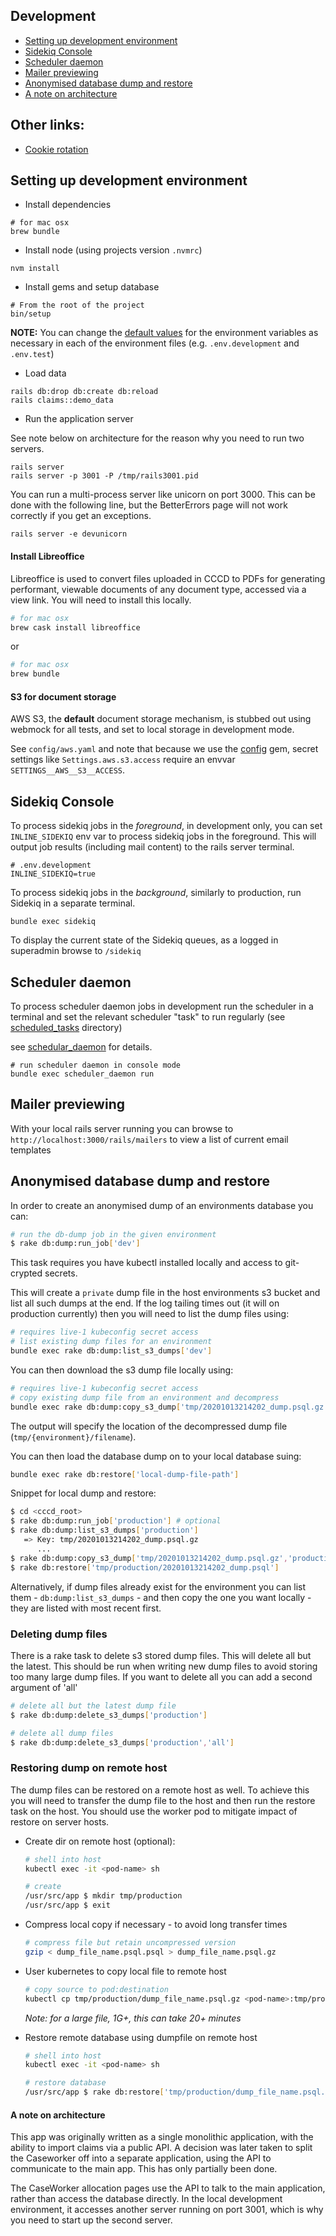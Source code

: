 ## Development

- [Setting up development environment](#setting-up-development-environment)
- [Sidekiq Console](#sidekiq-console)
- [Scheduler daemon](#scheduler-daemon)
- [Mailer previewing](#mailer-previewing)
- [Anonymised database dump and restore](#anonymised-database-dump-and-restore)
- [A note on architecture](#a-note-on-architecture)

## Other links:
- [Cookie rotation](cookie_rotation.md)

## Setting up development environment

- Install dependencies

```
# for mac osx
brew bundle
```

- Install node (using projects version `.nvmrc`)

```
nvm install
```

- Install gems and setup database

```
# From the root of the project
bin/setup
```

**NOTE:** You can change the [default values](../.env.sample) for the environment variables as necessary in each of the environment files (e.g. `.env.development` and `.env.test`)

- Load data

```
rails db:drop db:create db:reload
rails claims::demo_data
```

- Run the application server

See note below on architecture for the reason why you need to run two servers.

```
rails server
rails server -p 3001 -P /tmp/rails3001.pid
```

You can run a multi-process server like unicorn on port 3000. This can be done with the following line, but the BetterErrors page will not work correctly if you get an exceptions.

```
rails server -e devunicorn
```

#### Install Libreoffice
Libreoffice is used to convert files uploaded in CCCD to PDFs for generating performant, viewable documents of any document type, accessed via a view link. You will need to install this locally.

```bash
# for mac osx
brew cask install libreoffice
```
or
```bash
# for mac osx
brew bundle
```

#### S3 for document storage

AWS S3, the **default** document storage mechanism, is stubbed out
using webmock for all tests, and set to local storage in development mode.

See `config/aws.yaml` and note that because we use the [config](https://github.com/railsconfig/config) gem, secret settings like `Settings.aws.s3.access` require an envvar `SETTINGS__AWS__S3__ACCESS`.

## Sidekiq Console

To process sidekiq jobs in the *foreground*, in development only, you can set `INLINE_SIDEKIQ` env var to process sidekiq jobs in the foreground. This will output job results (including mail content) to the rails server terminal.

```
# .env.development
INLINE_SIDEKIQ=true
```

To process sidekiq jobs in the *background*, similarly to production, run Sidekiq in a separate terminal.

```
bundle exec sidekiq
```

To display the current state of the Sidekiq queues, as a logged in superadmin browse to `/sidekiq`

## Scheduler daemon

To process scheduler daemon jobs in development run the scheduler in a terminal and set the relevant scheduler "task" to run regularly (see [scheduled_tasks](../scheduled_tasks) directory)

see [schedular_daemon](https://github.com/ssoroka/scheduler_daemon) for details.

```
# run scheduler daemon in console mode
bundle exec scheduler_daemon run
```

## Mailer previewing

With your local rails server running you can browse to ```http://localhost:3000/rails/mailers``` to view a list of current email templates

## Anonymised database dump and restore

In order to create an anonymised dump of an environments database you can:

```bash
# run the db-dump job in the given environment
$ rake db:dump:run_job['dev']
```

This task requires you have kubectl installed locally and access to git-crypted secrets.

This will create a `private` dump file in the host environments s3 bucket and list all such dumps at the end. If the log tailing times out (it will on production currently) then you will need to list the dump files using:


```bash
# requires live-1 kubeconfig secret access
# list existing dump files for an environment
bundle exec rake db:dump:list_s3_dumps['dev']
```

You can then download the s3 dump file locally using:

```bash
# requires live-1 kubeconfig secret access
# copy existing dump file from an environment and decompress
bundle exec rake db:dump:copy_s3_dump['tmp/20201013214202_dump.psql.gz','dev']
```

The output will specify the location of the decompressed dump file (`tmp/{environment}/filename`).

You can then load the database dump on to your local database suing:

```bash
bundle exec rake db:restore['local-dump-file-path']
```

Snippet for local dump and restore:

```bash
$ cd <cccd_root>
$ rake db:dump:run_job['production'] # optional
$ rake db:dump:list_s3_dumps['production']
   => Key: tmp/20201013214202_dump.psql.gz
      ...
$ rake db:dump:copy_s3_dump['tmp/20201013214202_dump.psql.gz','production']
$ rake db:restore['tmp/production/20201013214202_dump.psql']
```

Alternatively, if dump files already exist for the environment you can list them - `db:dump:list_s3_dumps` - and then copy the one you want locally - they are listed with most recent first.

 ### Deleting dump files

 There is a rake task to delete s3 stored dump files. This will delete all but the latest. This should be run when writing new dump files to avoid storing too many large dump files. If you want to delete all you can add a second argument of 'all'

```bash
# delete all but the latest dump file
$ rake db:dump:delete_s3_dumps['production']

# delete all dump files
$ rake db:dump:delete_s3_dumps['production','all']
```

### Restoring dump on remote host

The dump files can be restored on a remote host as well. To achieve this you will need to transfer the dump file to the host and then run the restore task on the host. You should use the worker pod to mitigate impact of restore on server hosts.

* Create dir on remote host (optional):
  ```bash
  # shell into host
  kubectl exec -it <pod-name> sh

  # create
  /usr/src/app $ mkdir tmp/production
  /usr/src/app $ exit
  ```

* Compress local copy if necessary - to avoid long transfer times
  ```bash
  # compress file but retain uncompressed version
  gzip < dump_file_name.psql.psql > dump_file_name.psql.gz
  ```

* User kubernetes to copy local file to remote host
  ```bash
  # copy source to pod:destination
  kubectl cp tmp/production/dump_file_name.psql.gz <pod-name>:tmp/production/dump_file_name.psql.gz
  ```
  *Note: for a large file, 1G+, this can take 20+ minutes*

* Restore remote database using dumpfile on remote host
  ```bash
  # shell into host
  kubectl exec -it <pod-name> sh

  # restore database
  /usr/src/app $ rake db:restore['tmp/production/dump_file_name.psql.gz']
  ```

#### A note on architecture

This app was originally written as a single monolithic application, with the ability to import claims via a public API.  A decision was later taken to split the Caseworker off into a separate application, using the API to communicate to the main app.  This has only partially been
done.

The CaseWorker allocation pages use the API to talk to the main application, rather than access the database directly.  In the local development environment, it accesses another server running on port 3001, which is why you need to start up the second server.
